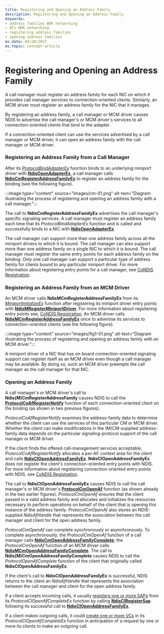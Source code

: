 ```yaml
---
title: Registering and Opening an Address Family
description: Registering and Opening an Address Family
keywords:
- address families WDK networking
- AFs WDK networking
- registering address families
- opening address families
ms.date: 04/20/2017
ms.topic: concept-article
---
```


# Registering and Opening an Address Family





A call manager must register an address family for each NIC on which it provides call manager services to connection-oriented clients. Similarly, an MCM driver must register an address family for the NIC that it manages.

By registering an address family, a call manager or MCM driver causes NDIS to advertise the call manager's or MCM driver's services to all connection-oriented clients that bind to the adapter.

If a connection-oriented client can use the services advertised by a call manager or MCM driver, it can open an address family with the call manager or MCM driver.

### Registering an Address Family from a Call Manager

After its [*ProtocolBindAdapterEx*](/windows-hardware/drivers/ddi/ndis/nc-ndis-protocol_bind_adapter_ex) function binds to an underlying miniport driver with [**NdisOpenAdapterEx**](/windows-hardware/drivers/ddi/ndis/nf-ndis-ndisopenadapterex), a call manager calls [**NdisCmRegisterAddressFamilyEx**](/windows-hardware/drivers/ddi/ndis/nf-ndis-ndiscmregisteraddressfamilyex) to register an address family for the binding (see the following figure).

:::image type="content" source="images/cm-01.png" alt-text="Diagram illustrating the process of registering and opening an address family with a call manager.":::

The call to **NdisCmRegisterAddressFamilyEx** advertises the call manager's specific signaling services. A call manager must register an address family each time that its *ProtocolBindAdapterEx* function and is called and successfully binds to a NIC with [**NdisOpenAdapterEx**](/windows-hardware/drivers/ddi/ndis/nf-ndis-ndisopenadapterex).

The call manager can support more than one address family across all the miniport drivers to which it is bound. The call manager can also support more than one address family on a single NIC to which it is bound. The call manager must register the same entry points for each address family on the binding. Only one call manager can support a particular type of address family for clients bound to any particular miniport driver. For more information about registering entry points for a call manager, see [CoNDIS Registration](condis-miniport-driver-registration.md).

### Registering an Address Family from an MCM Driver

An MCM driver calls **NdisMCmRegisterAddressFamilyEx** from its [*MiniportInitializeEx*](/windows-hardware/drivers/ddi/ndis/nc-ndis-miniport_initialize) function after registering its miniport driver entry points with [**NdisMRegisterMiniportDriver**](/windows-hardware/drivers/ddi/ndis/nf-ndis-ndismregisterminiportdriver). For more information about regsitering entry points see, [CoNDIS Registration](condis-miniport-driver-registration.md). An MCM driver calls [**NdisMCmRegisterAddressFamilyEx**](/windows-hardware/drivers/ddi/ndis/nf-ndis-ndismcmregisteraddressfamilyex) once to advertise its services to connection-oriented clients (see the following figure).

:::image type="content" source="images/fig1-01.png" alt-text="Diagram illustrating the process of registering and opening an address family with an MCM driver.":::

A miniport driver of a NIC that has on-board connection-oriented signaling support can register itself as an MCM driver even though a call manager may be available. By doing so, such an MCM driver preempts the call manager as the call manager for that NIC.

### Opening an Address Family

A call manager's or MCM driver's call to **Ndis(M)CmRegisterAddressFamily** causes NDIS to call the [**ProtocolCoAfRegisterNotify**](/windows-hardware/drivers/ddi/ndis/nc-ndis-protocol_co_af_register_notify) function of each connection-oriented client on the binding (as shown in two previous figures).

*ProtocolCoAfRegisterNotify* examines the address-family data to determine whether the client can use the services of this particular CM or MCM driver. Whether the client can make modifications in the (M)CM-supplied address-family data depends on the particular signaling-protocol support of the call manager or MCM driver.

If the client finds the offered call-management services acceptable, *ProtocolCoAfRegisterNotify* allocates a per-AF context area for the client and calls [**NdisClOpenAddressFamilyEx**](/windows-hardware/drivers/ddi/ndis/nf-ndis-ndisclopenaddressfamilyex). **NdisClOpenAddressFamilyEx** does not register the client's connection-oriented entry points with NDIS. For more information about registering connection-oriented entry points with NDIS, see [CoNDIS Registration](condis-miniport-driver-registration.md).

The call to **NdisClOpenAddressFamilyEx** causes NDIS to call the call manager's or MCM driver's [**ProtocolCmOpenAf**](/windows-hardware/drivers/ddi/ndis/nc-ndis-protocol_cm_open_af) function (as shown already in the two earlier figures). *ProtocolCmOpenAf* ensures that the client passed in a valid address family and allocates and initializes the resources necessary to perform operations on behalf of the client that is opening this instance of the address family. *ProtocolCmOpenAf* also stores an NDIS-supplied *NdisAfHandle* that represents the association between the call manager and client for the open address family.

*ProtocolCmOpenAf* can complete synchronously or asynchronously. To complete asynchronously, the *ProtocolCmOpenAf* function of a call manager calls [**NdisCmOpenAddressFamilyComplete**](/windows-hardware/drivers/ddi/ndis/nf-ndis-ndiscmopenaddressfamilycomplete); the *ProtocolCmOpenAf* function of an MCM driver calls [**NdisMCmOpenAddressFamilyComplete**](/windows-hardware/drivers/ddi/ndis/nf-ndis-ndismcmopenaddressfamilycomplete). The call to **Ndis(M)CmOpenAddressFamilyComplete** causes NDIS to call the *ProtocolOpenAfComplete* function of the client that originally called **NdisClOpenAddressFamilyEx**.

If the client's call to **NdisClOpenAddressFamilyEx** is successful, NDIS returns to the client an *NdisAfHandle* that represents the association between the call manager and client for the open address family.

If a client accepts incoming calls, it usually [registers one or more SAPs](registering-a-sap.md) from its *ProtocolClOpenAfCompleteEx* function by calling [**NdisClRegisterSap**](/windows-hardware/drivers/ddi/ndis/nf-ndis-ndisclregistersap) following its successful call to [**NdisClOpenAddressFamilyEx**](/windows-hardware/drivers/ddi/ndis/nf-ndis-ndisclopenaddressfamilyex).

If a client makes outgoing calls, it could [create one or more VCs](creating-a-vc.md) in its *ProtocolClOpenAfCompleteEx* function in anticipation of a request by one or more its clients to make an outgoing call.

 

